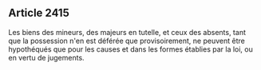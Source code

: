 Article 2415
----
Les biens des mineurs, des majeurs en tutelle, et ceux des absents, tant que la
possession n'en est déférée que provisoirement, ne peuvent être hypothéqués que
pour les causes et dans les formes établies par la loi, ou en vertu de
jugements.
